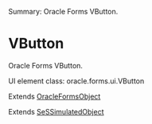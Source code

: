 Summary: Oracle Forms VButton.

# VButton

Oracle Forms VButton.
 
UI element class: oracle.forms.ui.VButton

Extends [OracleFormsObject](OracleFormsObject.md)

Extends [SeSSimulatedObject](SeSSimulatedObject.md)


